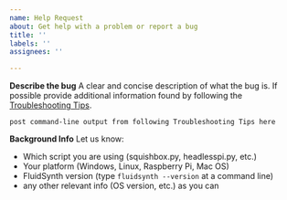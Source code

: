 ```yaml
---
name: Help Request
about: Get help with a problem or report a bug
title: ''
labels: ''
assignees: ''

---
```


<!-- If you're requesting a new feature, consider starting or adding to a Discussion instead 
https://github.com/albedozero/fluidpatcher/discussions

Fill out the sections below where it makes sense to do so - add/remove sections as needed - thanks!
-->

**Describe the bug**
A clear and concise description of what the bug is. If possible provide additional information found by following the [Troubleshooting Tips](https://github.com/albedozero/fluidpatcher/wiki/Troubleshooting-Tips).
```
post command-line output from following Troubleshooting Tips here
```

**Background Info**
Let us know:
- Which script you are using (squishbox.py, headlesspi.py, etc.)
- Your platform (Windows, Linux, Raspberry Pi, Mac OS)
- FluidSynth version (type `fluidsynth --version` at a command line)
- any other relevant info (OS version, etc.) as you can
